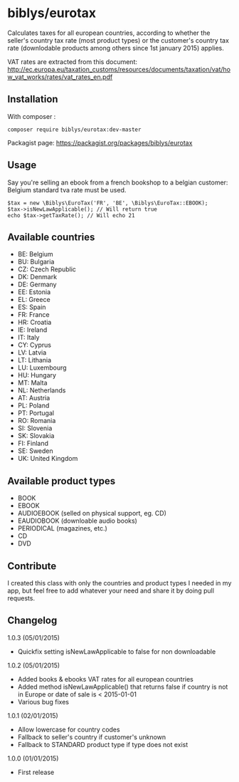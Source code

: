 biblys/eurotax
==============

Calculates taxes for all european countries, according to whether the seller's country tax rate (most product types) or the customer's country tax rate (downlodable products among others since 1st january 2015) applies.

VAT rates are extracted from this document:
http://ec.europa.eu/taxation_customs/resources/documents/taxation/vat/how_vat_works/rates/vat_rates_en.pdf 

## Installation

With composer :

    composer require biblys/eurotax:dev-master

Packagist page: https://packagist.org/packages/biblys/eurotax

## Usage

Say you're selling an ebook from a french bookshop to a belgian customer: Belgium standard tva rate must be used. 

    $tax = new \Biblys\EuroTax('FR', 'BE', \Biblys\EuroTax::EBOOK);
    $tax->isNewLawApplicable(); // Will return true 
    echo $tax->getTaxRate(); // Will echo 21

## Available countries

* BE: Belgium
* BU: Bulgaria
* CZ: Czech Republic
* DK: Denmark
* DE: Germany
* EE: Estonia
* EL: Greece
* ES: Spain
* FR: France
* HR: Croatia
* IE: Ireland
* IT: Italy
* CY: Cyprus
* LV: Latvia
* LT: Lithania
* LU: Luxembourg
* HU: Hungary
* MT: Malta
* NL: Netherlands
* AT: Austria
* PL: Poland
* PT: Portugal
* RO: Romania
* SI: Slovenia
* SK: Slovakia
* FI: Finland
* SE: Sweden
* UK: United Kingdom


## Available product types

* BOOK
* EBOOK
* AUDIOEBOOK (selled on physical support, eg. CD)
* EAUDIOBOOK (downloable audio books)
* PERIODICAL (magazines, etc.)
* CD
* DVD

## Contribute

I created this class with only the countries and product types I needed in my app, but feel free to add whatever your need and share it by doing pull requests.

## Changelog

1.0.3 (05/01/2015)
* Quickfix setting isNewLawApplicable to false for non downloadable

1.0.2 (05/01/2015)
* Added books & ebooks VAT rates for all european countries
* Added method isNewLawApplicable() that returns false if country is not in Europe or date of sale is < 2015-01-01
* Various bug fixes

1.0.1 (02/01/2015)
* Allow lowercase for country codes
* Fallback to seller's country if customer's unknown
* Fallback to STANDARD product type if type does not exist

1.0.0 (01/01/2015)  
* First release
